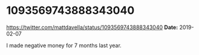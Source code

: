 # 1093569743888343040
https://twitter.com/mattdavella/status/1093569743888343040
**Date:** 2019-02-07

I made negative money for 7 months last year.
